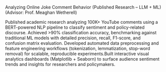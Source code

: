 Analyzing Online Joke Comment Behavior (Published Research – LLM + ML) (Advisor: Prof. Meaghan Wetherell)

Published academic research analyzing 100K+ YouTube comments using a BERT-powered NLP pipeline to classify sentiment and policy-related discourse. 
Achieved >90% classification accuracy, benchmarking against traditional ML models with detailed precision, recall, F1-score, and confusion matrix evaluation. 
Developed automated data preprocessing and feature engineering workflows (tokenization, lemmatization, stop-word removal) for scalable, reproducible 
experiments.Built interactive visual analytics dashboards (Matplotlib + Seaborn) to surface audience sentiment trends and insights for researchers and 
policymakers.
